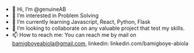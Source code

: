 - 👋 Hi, I’m @genuineAB
- 👀 I’m interested in Problem Solving
- 🌱 I’m currently learning Javascript, React, Python, Flask
- 💞️ I’m looking to collaborate on any valuable project that test my skills.
- 📫 How to reach me: You can reach me by mail on bamigboyeabiola@gmail.com, linkedin: linkedin.com/bamigboye-abiola

<!---
genuineAB/genuineAB is a ✨ special ✨ repository because its `README.md` (this file) appears on your GitHub profile.
You can click the Preview link to take a look at your changes.
--->
